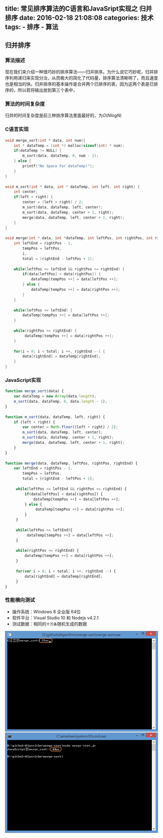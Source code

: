 title: 常见排序算法的C语言和JavaSript实现之 归并排序
date: 2016-02-18 21:08:08
categories: 技术
tags:
	- 排序
    - 算法
---
## 归并排序
### 算法描述
现在我们来介绍一种很巧妙的排序算法——归并排序。为什么说它巧妙呢，归并排序利用递归来实现分治，从而极大的简化了代码量，排序算法清晰明了，而且速度也是相当的快。归并排序的基本操作是合并两个已排序的表，因为这两个表是已排序的，所以若将输出放到第三个表中，

### 算法的时间复杂度
归并的时间复杂度是前三种排序算法里面最好的，为$O(NlogN)$
<!-- more -->
### C语言实现
```c 
void merge_sort(int * data, int num){
    int * dataTemp = (int *) malloc(sizeof(int) * num);
    if(dataTemp != NULL) {
        m_sort(data, dataTemp, 0, num - 1);
    } else {
        printf("No Space For dataTemp!");
    }
}

void m_sort(int * data, int * dataTemp, int left, int right) {
    int center;
    if(left < right) {
        center = (left + right) / 2;
        m_sort(data, dataTemp, left, center);
        m_sort(data, dataTemp, center + 1, right);
        merge(data, dataTemp, left, center + 1, right);
    }
}

void merge(int * data, int *dataTemp, int leftPos, int rightPos, int rightEnd){
    int leftEnd = rightPos - 1,
        tempPos = leftPos, 
        i,
        total = (rightEnd - leftPos + 1);
        
    while(leftPos <= leftEnd && rightPos <= rightEnd) {
        if(data[leftPos] < data[rightPos]) {
            dataTemp[tempPos ++] = data[leftPos ++];
        } else {
            dataTemp[tempPos ++] = data[rightPos ++];
        }
    }
    
    while(leftPos <= leftEnd) {
        dataTemp[tempPos ++] = data[leftPos ++];
    }
    
    while(rightPos <= rightEnd) {
         dataTemp[tempPos ++] = data[rightPos ++];
    }
    
    for(i = 0; i < total; i ++, rightEnd --) {
        data[rightEnd] = dataTemp[rightEnd];
    }
}
```
### JavaScript实现
``` javascript
function merge_sort(data) {
    var dataTemp = new Array(data.length);
    m_sort(data, dataTemp, 0, data.length - 1);
}

function m_sort(data, dataTemp, left, right) {
    if (left < right) {
        var center = Math.floor((left + right) / 2);
        m_sort(data, dataTemp, left, center);
        m_sort(data, dataTemp, center + 1, right);
        merge(data, dataTemp, left, center + 1, right);
    }
}

function merge(data, dataTemp, leftPos, rightPos, rightEnd) {
    var leftEnd = rightPos - 1,
        tempPos = leftPos,
        total = (rightEnd - leftPos + 1);
        
     while(leftPos <= leftEnd && rightPos <= rightEnd) {
         if(data[leftPos] < data[rightPos]) {
             dataTemp[tempPos ++] = data[leftPos ++];
         } else {
              dataTemp[tempPos ++] = data[rightPos ++];
         }
     }
     
     while(leftPos <= leftEnd){
          dataTemp[tempPos ++] = data[leftPos ++];
     }

     while(rightPos <= rightEnd) {
         dataTemp[tempPos ++] = data[rightPos ++];
     }
     
     for(var i = 0; i < total; i ++, rightEnd --) {
         data[rightEnd] = dataTemp[rightEnd];
     }
}
```

### 性能横向测试
* 操作系统：Windows 8 企业版 64位
* 软件平台：Visual Studio 10 和 Nodejs v4.2.1
* 测试数据：相同的`十万条`随机生成的数据

![C语言归并排序](/images/blog/20160214/5.png)
![JavaScript语言归并排序](/images/blog/20160214/6.png)

